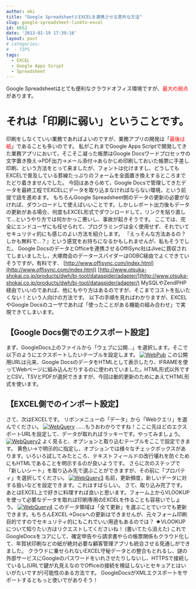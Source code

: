 ```yaml
---
author: aki
title: "Google SpreadsheetとEXCELを連携させる意外な方法"
slug: google-spreadsheet-linkto-excel
id: 6652
date: '2013-01-19 17:39:16'
layout: post
# categories:
#  - TIPS
tags:
  - EXCEL
  - Google Apps Script
  - Spreadsheet
---
```


Google Spreadsheetはとても便利なクラウドオフィス環境ですが、<span style="color: #ff0000;">最大の弱点</span>があります。

# それは「印刷に弱い」ということです。

印刷をしなくていい業務であればよいのですが、業務アプリの開発は「<span style="color: #ff0000;">最後は紙</span>」であることも多いのです。 私がこれまでGoogle Apps Scriptで開発してきた業務アプリにおいて，そこそこ凝った帳票はGoogle Docsワードプロセッサの文字置き換え→PDF出力→メール添付→あらかじめ印刷しておいた帳票に手差し印刷、という方法をとって来ましたが、フォントは化けますし、どうしてもEXCELで普及している罫線たっぷりのフォームを全面置き換えするところまでたどり着きませんでした。 今回はあきらめて，Google Docsで管理してきたデータを最終工程でEXCELにデータを取り込まなければならない環境，という前提で話を進めます。 もちろんGoogle Spreadsheet側のデータの更新の必要がなければ、ダウンロードして使えばいいことです。しかしレポート出力後もデータの更新がある場合、何度もEXCEL形式でダウンロードして，リンクを貼り直して…というやり方では何かかっこ悪いし、事故が起きそうです。 ここでは、完全にエンドユーザにも任せられて、プログラミングは全く使用せず、それでいてセキュリティ的にも感じのよい方法を紹介します。 『えっそんな方法あるの？しかも無料で…？』という感覚をお持ちになるかもしれませんが、私もそうでした。 Google DocsのデータとOfficeを連携させるOffiSync社はJiveに買収されてしまいましたし，大塚商会のデータースパイダーはODBC経由でよくできていそうですが，有料です． [http://www.offisync.com/index.html](http://www.offisync.com/index.html) [http://www.otsuka-shokai.co.jp/products/dwh/bi-tool/dataspider/adapter/](http://www.otsuka-shokai.co.jp/products/dwh/bi-tool/dataspider/adapter/) MySQLやZendPHP経由でいいのであれば、他にもやり方はあるのですが、そこまでコストを払いたくない！という人向けの方法です。 以下の手順を見ればわかりますが、EXCELやGoogle Docsのユーザであれば「使ったことがある機能の組み合わせ」で実現できてしまいます。

## 【Google Docs側でのエクスポート設定】

まず、GoogleDocs上のファイルから「ウェブに公開...」を選択します。そこで以下のようにエクスポートしたいテーブルを設定します。 [![WebPub](https://aki.shirai.as/wp-content/uploads/2013/01/WebPub.png)](http://aki.shirai.as/2013/01/google-spreadsheet-linkto-excel/webpub/) この公開用URLは元来、Google DocsのデータをHTMLとして表示したり、IFRAMEを使ってWebページに組み込んだりするのに使われていました。HTML形式以外ですとCSV，TSVとPDFが選択できますが、今回は動的更新のためにあえてHTML形式を使います。

## 【EXCEL側でのインポート設定】

さて、次はEXCELです。 リボンメニューの「データ」から「Webクエリ」を選んでください。 [![WebQuery](https://aki.shirai.as/wp-content/uploads/2013/01/WebQuery.png)](http://aki.shirai.as/2013/01/google-spreadsheet-linkto-excel/webquery/) ……もうおわかりですね！ここに先ほどのエクスポートURLを設定して、データが取れればラッキーです。やってみましょう。 [![WebQuery2](https://aki.shirai.as/wp-content/uploads/2013/01/WebQuery2.png)](http://aki.shirai.as/2013/01/google-spreadsheet-linkto-excel/webquery2/) よく見ると、オプションと取り込むテーブルをここで設定できます。 黄色い→で明示的に指定し、オプションでは様々なチェックボックスがあります。いろいろ試してみたところ、テキストフィールドの改行壊れを防ぐためにもHTMLであることを明示するのが良いようです。 さらに次のステップで「新しいシート」を取り込み先で選ぶことができますが、その前に「プロパティ」を選択してください。 [![WebQuery3](https://aki.shirai.as/wp-content/uploads/2013/01/WebQuery3.png)](http://aki.shirai.as/2013/01/google-spreadsheet-linkto-excel/webquery3/) 名前，更新頻度，新しいデータに対する扱いなどを設定できます。これはすばらしい。 さて、取り込み完了です。あとはEXCEL上で好きに料理すれば良いと思います。フォーム上からVLOOKUPを使って必要なデータを取れば印刷専用のEXCELを作ることも容易いでしょう。 [![WebQuery4](https://aki.shirai.as/wp-content/uploads/2013/01/WebQuery4-1024x211.png)](http://aki.shirai.as/2013/01/google-spreadsheet-linkto-excel/webquery4/) このデータ領域は「全て更新」を選ぶことでいつでも更新できます。もちろんEXCEL→Docsへの更新はできませんが、元々フォーム印刷目的ですのでセキュリティ的にもこれでいい用途もあるのでは？ ★VLOOKUPについて知りたい方はリクエストしてくださいね！ (書いてたら消えた) これでGoogleDocsをコアにして、確定申告やら請求書やらの帳票関係もクラウド化して、年賀状印刷などの紙が絶対必要な顧客管理アプリも統合させる見通しができました。 クラウドに乗せられないEXCEL守秘データとの整合もとれるし、謎の外部サービスにGoogleのパスワードをいれさせたりしないし、HTTPSで接続しているし(URLで鍵が丸見えなのでOfficeの接続を検証しないとセキュアとはいいがたいですが)可能性のある方法です。 GoogleDocsがXMLエクスポートをサポートするともっと使いでがありそう！
